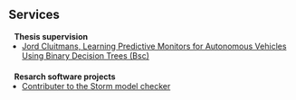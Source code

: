 ## Services

<!-- <h4 style="margin:0 10px 0;">Conference Reviewers</h4>

<ul style="margin:0 0 5px;">
  <li><a href="http://cvpr2023.thecvf.com/"><autocolor>IEEE/CVF Conference on Computer Vision and Pattern Recognition (CVPR) 2021-2023</autocolor></a></li>
  <li><a href="http://iccv2021.thecvf.com/"><autocolor>IEEE/CVF International Conference on Computer Vision (ICCV) 2021</autocolor></a></li>
  <li><a href="https://eccv2022.ecva.net/"><autocolor>European Conference on Computer Vision (ECCV) 2022</autocolor></a></li>
</ul> -->

<h4 style="margin:0 10px 0;">Thesis supervision</h4>

<ul style="margin:0 0 20px;">
  <li><a href="https://cs.ru.nl/bachelors-theses/2025/Jord_Cluitmans___1052807___Learning_Predictive_Monitors_for_Autonomous_Vehicles_Using_Binary_Decision_Trees_-_A_Case_Study.pdf"><autocolor>Jord Cluitmans, Learning Predictive Monitors for Autonomous Vehicles Using Binary Decision Trees (Bsc)</autocolor></a></li>
</ul>

<h4 style="margin:0 10px 0;">Resarch software projects</h4>

<ul style="margin:0 0 20px;">
  <li><a href="https://www.stormchecker.org/"><autocolor>Contributer to the Storm model checker</autocolor></a></li>
</ul>